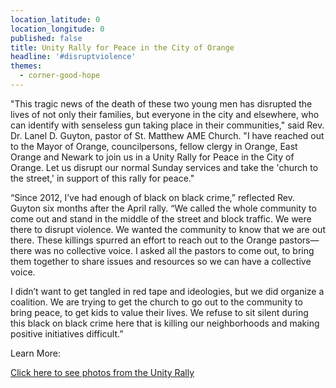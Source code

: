 ```yaml
---
location_latitude: 0
location_longitude: 0
published: false
title: Unity Rally for Peace in the City of Orange
headline: '#disruptviolence'
themes:
  - corner-good-hope
---
```

"This tragic news of the death of these two young men has disrupted the lives of not only their families, but everyone in the city and elsewhere, who can identify with senseless gun taking place in their communities," said Rev. Dr. Lanel D. Guyton, pastor of St. Matthew AME Church. "I have reached out to the Mayor of Orange, councilpersons, fellow clergy in Orange, East Orange and Newark to join us in a Unity Rally for Peace in the City of Orange. Let us disrupt our normal Sunday services and take the 'church to the street,' in support of this rally for peace."  

“Since 2012, I’ve had enough of black on black crime,” reflected Rev. Guyton six months after the April rally. “We called the whole community to come out and stand in the middle of the street and block traffic. We were there to disrupt violence. We wanted the community to know that we are out there. These killings spurred an effort to reach out to the Orange pastors—there was no collective voice. I asked all the pastors to come out, to bring them together to share issues and resources so we can have a collective voice.  

I didn’t want to get tangled in red tape and ideologies, but we did organize a coalition. We are trying to get the church to go out to the community to bring peace, to get kids to value their lives. We refuse to sit silent during this black on black crime here that is killing our neighborhoods and making positive initiatives difficult.”  

Learn More:  

[Click here to see photos from the Unity Rally](http://imgur.com/a/8Gs3M)
